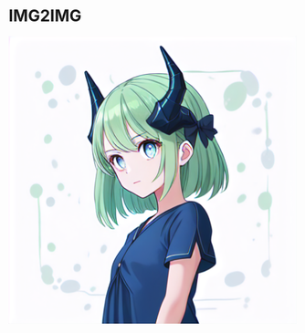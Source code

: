 
# IMG2IMG
![image](https://raw.githubusercontent.com/pinkpurin/AI_Project_2025/f8e067de2cd390fa8bc49cad5adbf45331fdecf9/img_2ing/00009-3128884981.png)

